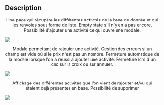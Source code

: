 ## Description
<p align="center">Une page qui récupère les différentes activités de la base de donnée et qui les renvoies sous forme de liste. Empty state s'il n'y en a pas encore. Possibilité d'ajouter une activité ce qui ouvre une modale.</p>
<img src="https://res.cloudinary.com/djfrwyodt/image/upload/v1694109147/Capture_d_e%CC%81cran_2023-09-07_a%CC%80_19.50.45_u0qwci.png" />

<p align="center">Modale permettant de rajouter une activité. Gestion des erreurs si un champ est vide où si le prix n'est pas un nombre. Fermeture automatique de la modale lorsque l'on a reussi a ajouter une activité. Fermeture lors d'un clic sur la croix ou sur annuler.</p>
 <img src="https://res.cloudinary.com/djfrwyodt/image/upload/v1694109147/Capture_d_e%CC%81cran_2023-09-07_a%CC%80_19.50.38_e6qqlu.png" />

<p align="center">Affichage des différentes activités que l'on vient de rajouter et/ou qui étaient dejà présentes en base. Possibilité de supprimer</p>
 <img src="https://res.cloudinary.com/djfrwyodt/image/upload/v1694109147/Capture_d_e%CC%81cran_2023-09-07_a%CC%80_19.50.55_ryyqnj.png" />



 
